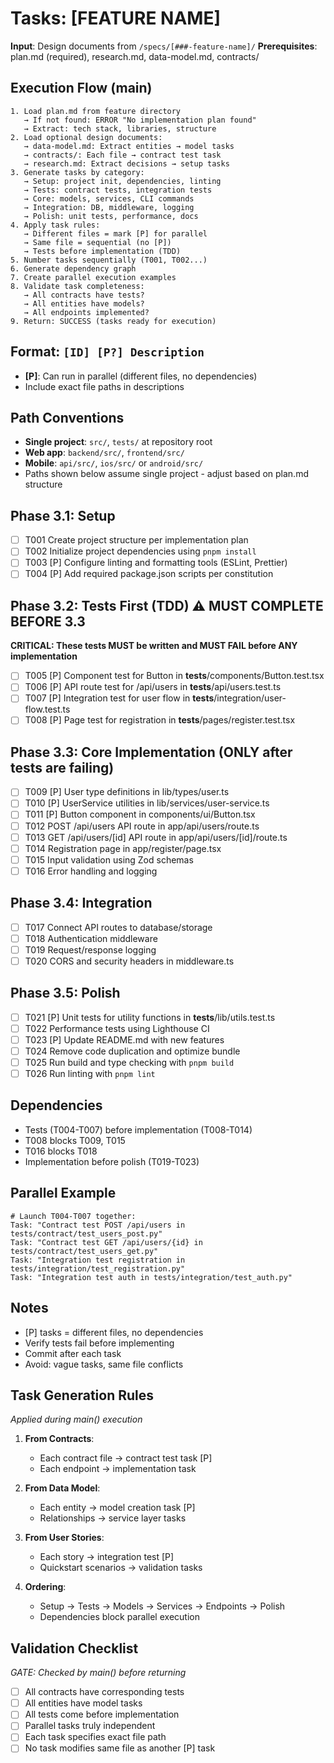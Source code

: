 # Tasks: [FEATURE NAME]

**Input**: Design documents from `/specs/[###-feature-name]/`
**Prerequisites**: plan.md (required), research.md, data-model.md, contracts/

## Execution Flow (main)
```
1. Load plan.md from feature directory
   → If not found: ERROR "No implementation plan found"
   → Extract: tech stack, libraries, structure
2. Load optional design documents:
   → data-model.md: Extract entities → model tasks
   → contracts/: Each file → contract test task
   → research.md: Extract decisions → setup tasks
3. Generate tasks by category:
   → Setup: project init, dependencies, linting
   → Tests: contract tests, integration tests
   → Core: models, services, CLI commands
   → Integration: DB, middleware, logging
   → Polish: unit tests, performance, docs
4. Apply task rules:
   → Different files = mark [P] for parallel
   → Same file = sequential (no [P])
   → Tests before implementation (TDD)
5. Number tasks sequentially (T001, T002...)
6. Generate dependency graph
7. Create parallel execution examples
8. Validate task completeness:
   → All contracts have tests?
   → All entities have models?
   → All endpoints implemented?
9. Return: SUCCESS (tasks ready for execution)
```

## Format: `[ID] [P?] Description`
- **[P]**: Can run in parallel (different files, no dependencies)
- Include exact file paths in descriptions

## Path Conventions
- **Single project**: `src/`, `tests/` at repository root
- **Web app**: `backend/src/`, `frontend/src/`
- **Mobile**: `api/src/`, `ios/src/` or `android/src/`
- Paths shown below assume single project - adjust based on plan.md structure

## Phase 3.1: Setup
- [ ] T001 Create project structure per implementation plan
- [ ] T002 Initialize project dependencies using `pnpm install`
- [ ] T003 [P] Configure linting and formatting tools (ESLint, Prettier)
- [ ] T004 [P] Add required package.json scripts per constitution

## Phase 3.2: Tests First (TDD) ⚠️ MUST COMPLETE BEFORE 3.3
**CRITICAL: These tests MUST be written and MUST FAIL before ANY implementation**
- [ ] T005 [P] Component test for Button in __tests__/components/Button.test.tsx
- [ ] T006 [P] API route test for /api/users in __tests__/api/users.test.ts
- [ ] T007 [P] Integration test for user flow in __tests__/integration/user-flow.test.ts
- [ ] T008 [P] Page test for registration in __tests__/pages/register.test.tsx

## Phase 3.3: Core Implementation (ONLY after tests are failing)
- [ ] T009 [P] User type definitions in lib/types/user.ts
- [ ] T010 [P] UserService utilities in lib/services/user-service.ts
- [ ] T011 [P] Button component in components/ui/Button.tsx
- [ ] T012 POST /api/users API route in app/api/users/route.ts
- [ ] T013 GET /api/users/[id] API route in app/api/users/[id]/route.ts
- [ ] T014 Registration page in app/register/page.tsx
- [ ] T015 Input validation using Zod schemas
- [ ] T016 Error handling and logging

## Phase 3.4: Integration
- [ ] T017 Connect API routes to database/storage
- [ ] T018 Authentication middleware
- [ ] T019 Request/response logging
- [ ] T020 CORS and security headers in middleware.ts

## Phase 3.5: Polish
- [ ] T021 [P] Unit tests for utility functions in __tests__/lib/utils.test.ts
- [ ] T022 Performance tests using Lighthouse CI
- [ ] T023 [P] Update README.md with new features
- [ ] T024 Remove code duplication and optimize bundle
- [ ] T025 Run build and type checking with `pnpm build`
- [ ] T026 Run linting with `pnpm lint`

## Dependencies
- Tests (T004-T007) before implementation (T008-T014)
- T008 blocks T009, T015
- T016 blocks T018
- Implementation before polish (T019-T023)

## Parallel Example
```
# Launch T004-T007 together:
Task: "Contract test POST /api/users in tests/contract/test_users_post.py"
Task: "Contract test GET /api/users/{id} in tests/contract/test_users_get.py"
Task: "Integration test registration in tests/integration/test_registration.py"
Task: "Integration test auth in tests/integration/test_auth.py"
```

## Notes
- [P] tasks = different files, no dependencies
- Verify tests fail before implementing
- Commit after each task
- Avoid: vague tasks, same file conflicts

## Task Generation Rules
*Applied during main() execution*

1. **From Contracts**:
   - Each contract file → contract test task [P]
   - Each endpoint → implementation task
   
2. **From Data Model**:
   - Each entity → model creation task [P]
   - Relationships → service layer tasks
   
3. **From User Stories**:
   - Each story → integration test [P]
   - Quickstart scenarios → validation tasks

4. **Ordering**:
   - Setup → Tests → Models → Services → Endpoints → Polish
   - Dependencies block parallel execution

## Validation Checklist
*GATE: Checked by main() before returning*

- [ ] All contracts have corresponding tests
- [ ] All entities have model tasks
- [ ] All tests come before implementation
- [ ] Parallel tasks truly independent
- [ ] Each task specifies exact file path
- [ ] No task modifies same file as another [P] task